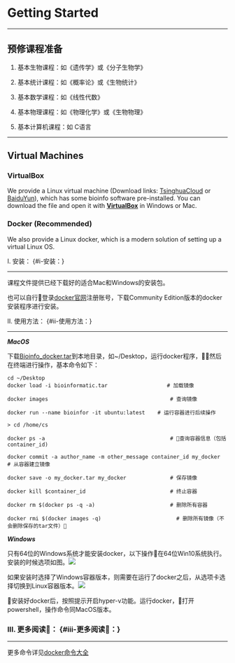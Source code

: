 # Getting Started

---
## 预修课程准备

1. 基本生物课程：如《遗传学》或《分子生物学》

2. 基本统计课程：如《概率论》或《生物统计》

3. 基本数学课程：如《线性代数》

4. 基本物理课程：如《物理化学》或《生物物理》

5. 基本计算机课程：如 C语言


---
## Virtual Machines

### VirtualBox

We provide a Linux virtual machine \(Download links: [TsinghuaCloud](https://cloud.tsinghua.edu.cn/d/08cb34ba57cf44b8aea9/) or [BaiduYun](https://pan.baidu.com/s/1ETkey)\), which has some bioinfo software pre-installed. You can download the file and open it with [**VirtualBox**](https://www.virtualbox.org/wiki/Downloads) in Windows or Mac.

### Docker (Recommended)

We also provide a Linux docker, which is a modern solution of setting up a virtual Linux OS.


I. 安装： {#i-安装：}

---

课程文件提供已经下载好的适合Mac和Windows的安装包。

也可以自行登录[docker官网](https://www.docker.com/get-docker)注册账号，下载Community Edition版本的docker安装程序进行安装。

II. 使用方法： {#ii-使用方法：}

---

_**MacOS**_

下载[Bioinfo\_docker.tar](https://cloud.tsinghua.edu.cn/f/fef06408bbc446f6bb6e/?dl=1)到本地目录，如~/Desktop，运行docker程序，然后在终端进行操作，基本命令如下：

```
cd ~/Desktop
docker load -i bioinformatic.tar                   # 加载镜像

docker images                                       # 查询镜像

docker run --name bioinfor -it ubuntu:latest    # 运行容器进行后续操作

> cd /home/cs

docker ps -a                                        # 查询容器信息（包括container_id)

docker commit -a author_name -m other_message container_id my_docker      # 从容器建立镜像

docker save -o my_docker.tar my_docker              # 保存镜像

docker kill $container_id                           # 终止容器

docker rm $(docker ps -q -a)                        # 删除所有容器

docker rmi $(docker images -q)                        # 删除所有镜像（不会删除保存的tar文件）
```

_**Windows**_

只有64位的Windows系统才能安装docker，以下操作在64位Win10系统执行。安装的时候选项如图。![](https://lulab.gitbooks.io/teaching/content/img/docker_installation.png)

如果安装时选择了Windows容器版本，则需要在运行了docker之后，从选项卡选择切换到Linux容器版本。![](https://lulab.gitbooks.io/teaching/content/img/docker_switch.png)

安装好docker后，按照提示开启hyper-v功能。运行docker，打开powershell，操作命令同MacOS版本。

### III. 更多阅读： {#iii-更多阅读：}

---

更多命令详见[docker命令大全](http://www.runoob.com/docker/docker-command-manual.html)

